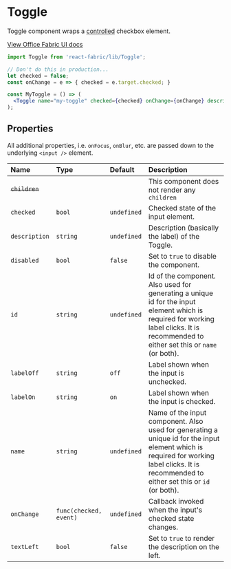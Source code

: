 # Toggle

Toggle component wraps a [controlled](http://facebook.github.io/react/docs/forms.html#controlled-components) checkbox element.

<a href="http://dev.office.com/fabric/components/Toggle" target="_blank">View Office Fabric UI docs</a>

```jsx
import Toggle from 'react-fabric/lib/Toggle';

// Don't do this in production...
let checked = false;
const onChange = e => { checked = e.target.checked; }

const MyToggle = () => (
  <Toggle name="my-toggle" checked={checked} onChange={onChange} description="My Toggle">
);
```

## Properties

All additional properties, i.e. `onFocus`, `onBlur`, etc. are passed down to the underlying `<input />` element.

| Name                  | Type                 | Default     | Description                                                                                                                                                                                 |
| :-----                | :-----               | :-----      | :-----                                                                                                                                                                                      |
| <del>`children`</del> |                        |             | This component does not render any `children`                                                                                                                                               |
| `checked`             | `bool`                 | `undefined` | Checked state of the input element.                                                                                                                                                         |
| `description`         | `string`               | `undefined` | Description (basically the label) of the Toggle.                                                                                                                                            |
| `disabled`            | `bool`                 | `false`     | Set to `true` to disable the component.                                                                                                                                                     |
| `id`                  | `string`               | `undefined` | Id of the component. Also used for generating a unique id for the input element which is required for working label clicks. It is recommended to either set this or `name` (or both).       |
| `labelOff`            | `string`               | `off`       | Label shown when the input is unchecked.                                                                                                                                                    |
| `labelOn`             | `string`               | `on`        | Label shown when the input is checked.                                                                                                                                                      |
| `name`                | `string`               | `undefined` | Name of the input component. Also used for generating a unique id for the input element which is required for working label clicks. It is recommended to either set this or `id` (or both). |
| `onChange`            | `func(checked, event)` | `undefined` | Callback invoked when the input's checked state changes.                                                                                                                                    |
| `textLeft`            | `bool`                 | `false`     | Set to `true` to render the description on the left.                                                                                                                                        |
